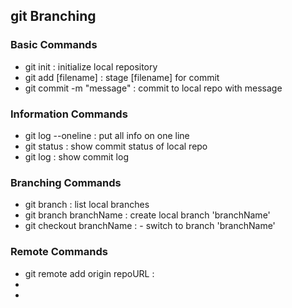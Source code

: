## git Branching

### Basic Commands

* git init : initialize local repository
* git add [filename] : stage [filename] for commit
* git commit -m "message" : commit to local repo with message

### Information Commands
* git log --oneline : put all info on one line
* git status : show commit status of local repo
* git log : show commit log

### Branching Commands
* git branch : list local branches
* git branch branchName : create local branch 'branchName'
* git checkout branchName : - switch to branch 'branchName'

### Remote Commands
* git remote add origin repoURL :
*
*